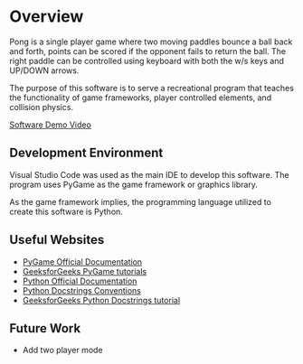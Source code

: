 # Overview

Pong is a single player game where two moving paddles bounce a ball back and forth, points can be scored if the opponent fails to return the ball. The right paddle can be controlled using keyboard with both the w/s keys and UP/DOWN arrows.

The purpose of this software is to serve a recreational program that teaches the functionality of game frameworks, player controlled elements, and collision physics. 

[Software Demo Video](#)

## Development Environment

Visual Studio Code was used as the main IDE to develop this software. The program uses PyGame as the game framework or graphics library.

As the game framework implies, the programming language utilized to create this software is Python.

## Useful Websites

- [PyGame Official Documentation](https://www.pygame.org/docs/)
- [GeeksforGeeks PyGame tutorials](https://www.geeksforgeeks.org/python/pygame-tutorial/)
- [Python Official Documentation](https://docs.python.org/3/)
- [Python Docstrings Conventions](https://peps.python.org/pep-0257/)
- [GeeksforGeeks Python Docstrings tutorial](https://www.geeksforgeeks.org/python/python-docstrings/)

## Future Work

- Add two player mode
